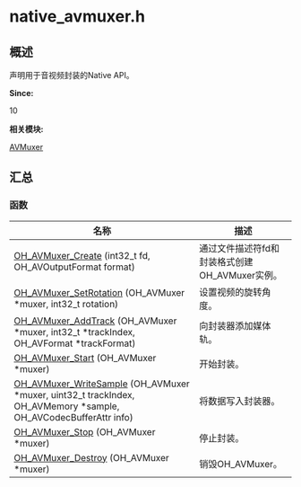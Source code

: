 # native_avmuxer.h


## 概述

声明用于音视频封装的Native API。

**Since:**

10

**相关模块:**

[AVMuxer](_a_v_muxer.md)


## 汇总


### 函数

| 名称 | 描述 |
| -------- | -------- |
| [OH_AVMuxer_Create](_a_v_muxer.md#oh_avmuxer_create) (int32_t fd, OH_AVOutputFormat format) | 通过文件描述符fd和封装格式创建OH_AVMuxer实例。 |
| [OH_AVMuxer_SetRotation](_a_v_muxer.md#oh_avmuxer_setrotation) (OH_AVMuxer \*muxer, int32_t rotation) | 设置视频的旋转角度。 |
| [OH_AVMuxer_AddTrack](_a_v_muxer.md#oh_avmuxer_addtrack) (OH_AVMuxer \*muxer, int32_t \*trackIndex, OH_AVFormat \*trackFormat) | 向封装器添加媒体轨。 |
| [OH_AVMuxer_Start](_a_v_muxer.md#oh_avmuxer_start) (OH_AVMuxer \*muxer) | 开始封装。 |
| [OH_AVMuxer_WriteSample](_a_v_muxer.md#oh_avmuxer_writesample) (OH_AVMuxer \*muxer, uint32_t trackIndex, OH_AVMemory \*sample, OH_AVCodecBufferAttr info) | 将数据写入封装器。 |
| [OH_AVMuxer_Stop](_a_v_muxer.md#oh_avmuxer_stop) (OH_AVMuxer \*muxer) | 停止封装。 |
| [OH_AVMuxer_Destroy](_a_v_muxer.md#oh_avmuxer_destroy) (OH_AVMuxer \*muxer) | 销毁OH_AVMuxer。 |
